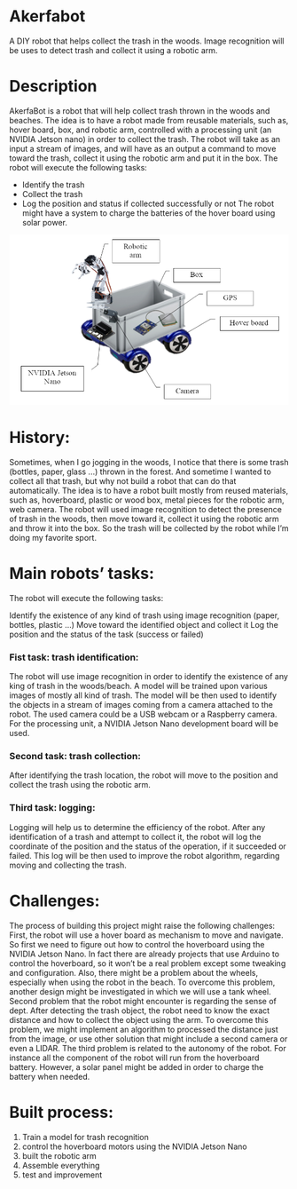 # Akerfabot
A DIY robot that helps collect the trash in the woods. Image recognition will be uses to detect trash and collect it using a robotic arm.

# Description
AkerfaBot is a robot that will help collect trash thrown in the woods and beaches. The idea is to have a robot made from reusable materials, such as, hover board, box, and robotic arm, controlled with a processing unit (an NVIDIA Jetson nano) in order to collect the trash.
The robot will take as an input a stream of images, and will have as an output a command to move toward the trash, collect it using the robotic arm and put it in the box.
The robot will execute the following tasks:

* Identify the trash
* Collect the trash
* Log the position and status if collected successfully or not
The robot might have a system to charge the batteries of the hover board using solar power.

![The robot architecture](idea_.png)
# History:
Sometimes, when I go jogging in the woods, I notice that there is some trash (bottles, paper, glass ...) thrown in the forest. And sometime I wanted to collect all that trash, but why not build a robot that can do that automatically. The idea is to have a robot built mostly from reused materials, such as, hoverboard, plastic or wood box, metal pieces for the robotic arm, web camera. The robot will used image recognition to detect the presence of trash in the woods, then move toward it, collect it using the robotic arm and throw it into the box. So the trash will be collected by the robot while I’m doing my favorite sport.

# Main robots’ tasks:
The robot will execute the following tasks:

Identify the existence of any kind of trash using image recognition (paper, bottles, plastic …)
Move toward the identified object and collect it
Log the position and the status of the task (success or failed)
### Fist task: trash identification:
The robot will use image recognition in order to identify the existence of any king of trash in the woods/beach. A model will be trained upon various images of mostly all kind of trash. The model will be then used to identify the objects in a stream of images coming from a camera attached to the robot. The used camera could be a USB webcam or a Raspberry camera. For the processing unit, a NVIDIA Jetson Nano development board will be used.

### Second task: trash collection:
After identifying the trash location, the robot will move to the position and collect the trash using the robotic arm.

### Third task: logging:
Logging will help us to determine the efficiency of the robot. After any identification of a trash and attempt to collect it, the robot will log the coordinate of the position and the status of the operation, if it succeeded or failed.
This log will be then used to improve the robot algorithm, regarding moving and collecting the trash.

# Challenges:
The process of building this project might raise the following challenges:
First, the robot will use a hover board as mechanism to move and navigate. So first we need to figure out how to control the hoverboard using the NVIDIA Jetson Nano. In fact there are already projects that use Arduino to control the hoverboard, so it won’t be a real problem except some tweaking and configuration. Also, there might be a problem about the wheels, especially when using the robot in the beach. To overcome this problem, another design might be investigated in which we will use a tank wheel.
Second problem that the robot might encounter is regarding the sense of dept. After detecting the trash object, the robot need to know the exact distance and how to collect the object using the arm. To overcome this problem, we might implement an algorithm to processed the distance just from the image, or use other solution that might include a second camera or even a LIDAR.
The third problem is related to the autonomy of the robot. For instance all the component of the robot will run from the hoverboard battery. However, a solar panel might be added in order to charge the battery when needed.

# Built process:
1. Train a model for trash recognition
2. control the hoverboard motors using the NVIDIA Jetson Nano
3. built the robotic arm
4. Assemble everything
5. test and improvement
